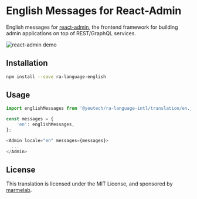 # English Messages for React-Admin

English messages for [react-admin](https://github.com/yeutech/react-admin), the frontend framework for building admin applications on top of REST/GraphQL services.

![react-admin demo](http://static.marmelab.com/react-admin.gif)

## Installation

```sh
npm install --save ra-language-english
```

## Usage

```js
import englishMessages from '@yeutech/ra-language-intl/translation/en.json';

const messages = {
    'en': englishMessages,
};

<Admin locale="en" messages={messages}>
  ...
</Admin>
```

## License

This translation is licensed under the MIT License, and sponsored by [marmelab](http://marmelab.com).